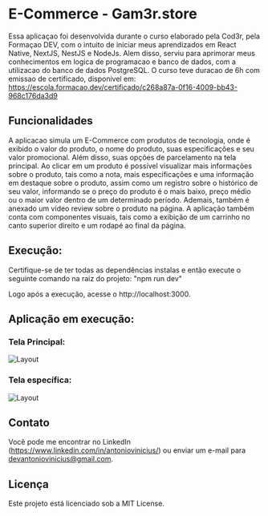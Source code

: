 # E-Commerce - Gam3r.store

Essa aplicaçao foi desenvolvida durante o curso elaborado pela Cod3r, pela Formaçao DEV, com o intuito de iniciar meus aprendizados em React Native, NextJS, NestJS e NodeJs.
Alem disso, serviu para aprimorar meus conhecimentos em logica de programacao e banco de dados, com a utilizacao do banco de dados PostgreSQL. 
O curso teve duracao de 6h com emissao de certificado, disponivel em: https://escola.formacao.dev/certificado/c268a87a-0f16-4009-bb43-968c176da3d9

## Funcionalidades

A aplicacao simula um E-Commerce com produtos de tecnologia, onde é exibido o valor do produto, o nome do produto, suas especificações e seu valor promocional. Além disso, suas opções de parcelamento na tela principal.
Ao clicar em um produto é possível visualizar mais informações sobre o produto, tais como a nota, mais especificações e uma informação em destaque sobre o produto, assim como um registro sobre o histórico de seu valor,
informando se o preço do produto é o mais baixo, preço médio ou o maior valor dentro de um determinado período. Ademais, também é anexado um vídeo review sobre o produto na página.
A aplicação também conta com componentes visuais, tais como a exibição de um carrinho no canto superior direito e um rodapé ao final da página.


## Execução:

Certifique-se de ter todas as dependências instalas e então execute o seguinte comando na raiz do projeto:
"npm run dev"

Logo após a execução, acesse o http://localhost:3000.

## Aplicação em execução:

### Tela Principal:
![Layout](https://github.com/oantoniovinicius/ecommerce/blob/main/execution.gif)

### Tela específica:
![Layout](https://github.com/oantoniovinicius/ecommerce/blob/main/product.gif)

## Contato

Você pode me encontrar no LinkedIn (https://www.linkedin.com/in/antoniovinicius/) ou enviar um e-mail para devantoniovinicius@gmail.com.

## Licença

Este projeto está licenciado sob a MIT License.
